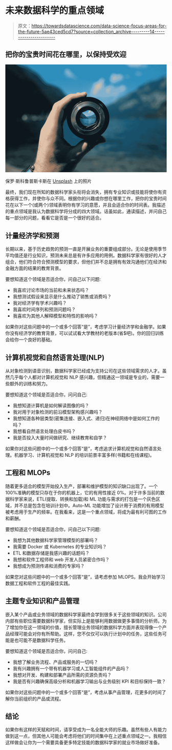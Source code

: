 # 未来数据科学的重点领域

> 原文：<https://towardsdatascience.com/data-science-focus-areas-for-the-future-5ae43ced5cd7?source=collection_archive---------14----------------------->

## 把你的宝贵时间花在哪里，以保持受欢迎

![](img/645e424518677bd83267a617ea36bf3d.png)

保罗·斯科鲁普斯卡斯在 [Unsplash](https://unsplash.com?utm_source=medium&utm_medium=referral) 上的照片

最终，我们现在所知的数据科学家头衔将会消失，拥有专业知识或技能将使你有资格获得工作，并使你与众不同。根据你的兴趣或你想在哪里工作，把你的宝贵时间花在以下一个(或两个)领域表明你有学习的意愿，并且会适合你的时间表。我描述的重点领域是我认为数据科学将分成的四大领域。话虽如此，通读描述，并问自己每一部分的问题，看看它是否是一个很好的适合。

## 计量经济学和预测

长期以来，基于历史趋势的预测一直是开展业务的重要组成部分。无论是使用季节平均值还是行业知识，预测未来总是有许多应用的用例。数据科学家有很好的人才组合，他们符合符合预测模型的要求，但他们并不总是拥有有效沟通他们在经济和金融方面的结果的教育背景。

要想知道这个领域是否适合你，问自己以下问题:

*   我喜欢讨论市场的当前和未来状态吗？
*   我想测试假设来显示是什么推动了销售或消费吗？
*   我对经济学有学术兴趣吗？
*   我喜欢时间序列和预测问题吗？
*   我喜欢为其他人解释模型和特性的影响吗？

如果你对这些问题中的一个或多个回答“是”，考虑学习计量经济学和金融学。如果你没有经济学的教育背景，可以试试看大学教材的老版本(省$吧)。你的回归训练会给你一个良好的基础。

## 计算机视觉和自然语言处理(NLP)

从对象检测到语音识别，数据科学家已经成为支持公司在这些领域需求的人才。虽然几乎每个人都对计算机视觉和 NLP 感兴趣，但精通这一领域是专业的，需要一些额外的训练和努力。

要想知道这个领域是否适合你，问问自己:

*   我想知道计算机是如何解读图像的吗？
*   我对用于对象检测的前沿模型架构感兴趣吗？
*   我想知道各种层类型(密集连接、嵌入式、递归)在神经网络中是如何工作的吗？
*   我想看自然语言处理白皮书吗？
*   我是否投入大量时间做研究、继续教育和自学？

如果你对这些问题中的一个或多个回答“是”，考虑追求计算机视觉和自然语言处理。机器学习、计算机视觉和 NLP 的培训前景丰富多样(书籍和在线课程)。

## 工程和 MLOPs

随着更多适合的模型开始投入生产，部署和维护模型的知识缺口出现了。一个 100%准确的模型只存在于你的机器上，它的有用性接近 0%。对于许多当前的数据科学家来说，ETL(提取、转换和加载)和 ML 功能与需求的打包是一个灰色区域，并不总是包含在培训计划中。Auto-ML 功能增加了设计用于消费的有用模型被考虑用于生产的频率。在我看来，这是一个重点领域，将成为最有利可图的工作和薪酬。

要想知道这个领域是否适合你，问自己以下问题:

*   我想为其他数据科学家管理模型的部署吗？
*   我需要 Docker 或 Kubernetes 的专业知识吗？
*   ETL 和数据存储是我感兴趣的话题吗？
*   我想和软件工程师和 web 开发人员紧密合作吗？
*   我想成为预测传递和消费的专家吗？

如果您对这些问题中的一个或多个回答“是”，请考虑参加 MLOPS。我会开始学习数据工程和软件工程的最佳实践。

## 主题专业知识和产品管理

嵌入某个产品或业务领域的数据科学家最终会学到很多关于这些领域的知识。公司内部有些职位需要数据科学家，但实际上是能够利用数据做更多事情的分析师。为了增加你在这一领域的价值，擅长管理业务领域的数据科学方面并表现得像一个产品经理可能会对你有所帮助。这样，您不仅仅可以执行计划中的任务，这些任务可能是也可能不是数据科学任务。

要想知道这个领域是否适合你，问问自己:

*   我想了解业务流程、产品或服务的一切吗？
*   我有兴趣拥有一个带有机器学习或人工智能组件的产品吗？
*   我想对开发、构建和部署产品所需的资源负责吗？
*   我是否有兴趣确保高级分析和机器学习输出与业务级别 KPI 和目标保持一致？

如果你对这些问题中的一个或多个回答“是”，考虑从事产品管理，花更多的时间了解你当前组织的产品或流程。

## 结论

如果你有这样的天赋和时间，请享受成为一名全能大师的乐趣。虽然有些人有能力做到这一点，但其他人可能会考虑将他们的时间集中在上述重点领域之一。我相信这样做会让你为一个需要具备更多特定技能的数据科学家的就业市场做好准备。